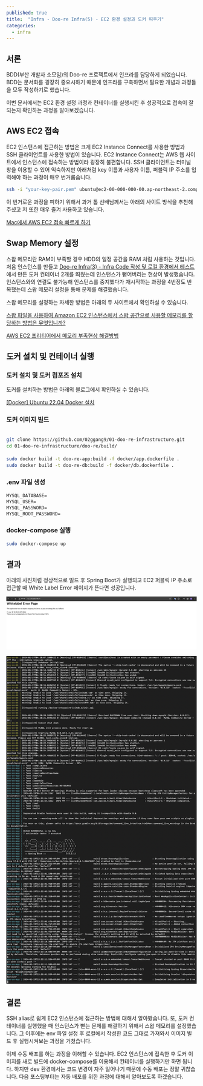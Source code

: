 ```yaml
---
published: true
title:  "Infra - Doo-re Infra(5) - EC2 환경 설정과 도커 띄우기"
categories:
  - infra
---
```


## 서론

BDD(부산 개발자 소모임)의 Doo-re 프로젝트에서 인프라를 담당하게 되었습니다. BDD는 문서화를 굉장히 중요시하기 때문에 인프라를 구축하면서 필요한 개념과 과정들을 모두 작성하기로 했습니다.

이번 문서에서는 EC2 환경 설정 과정과 컨테이너를 실행시킨 후 성공적으로 접속이 잘 되는지 확인하는 과정을 알아보겠습니다.

## AWS EC2 접속

EC2 인스턴스에 접근하는 방법은 크게 EC2 Instance Connect를 사용한 방법과 SSH 클라이언트를 사용한 방법이 있습니다. EC2 Instance Connect는 AWS 웹 사이트에서 인스턴스에 접속하는 방법이라 굉장히 불편합니다. SSH 클라이언트는 터미널 창을 이용할 수 있어 익숙하지만 아래처럼 key 이름과 사용자 이름, 퍼블릭 IP 주소를 입력해야 하는 과정이 매우 번거롭습니다.

~~~sh
ssh -i "your-key-pair.pem" ubuntu@ec2-00-000-000-00.ap-northeast-2.compute.amazonaws.com
~~~

이 번거로운 과정을 피하기 위해서 과거 톰 선배님께서는 아래의 사이트 방식을 추천해 주셨고 저 또한 매우 즐겨 사용하고 있습니다.

[Mac에서 AWS EC2 접속 빠르게 하기](https://vanillacreamdonut.tistory.com/313)


## Swap Memory 설정

스왑 메모리란 RAM이 부족할 경우 HDD의 일정 공간을 RAM 처럼 사용하는 것입니다. 처음 인스턴스를 만들고 [Doo-re Infra(3) - Infra Code 작성 및 로컬 환경에서 테스트](https://02ggang9.github.io/infra/DooreInfra4/)에서 만든 도커 컨테이너 2개를 띄웠는데 인스턴스가 뻗어버리는 현상이 발생했습니다. 인스턴스와의 연결도 불가능해 인스턴스를 중지했다가 재시작하는 과정을 4번정도 반복했는데 스왑 메모리 설정을 통해 문제를 해결했습니다.

스왑 메모리를 설정하는 자세한 방법은 아래의 두 사이트에서 확인하실 수 있습니다.

[스왑 파일을 사용하여 Amazon EC2 인스턴스에서 스왑 공간으로 사용할 메모리를 할당하는 방법은 무엇입니까?](https://repost.aws/ko/knowledge-center/ec2-memory-swap-file)

[AWS EC2 프리티어에서 메모리 부족현상 해결방법](https://sundries-in-myidea.tistory.com/102)


## 도커 설치 및 컨테이너 실행

### 도커 설치 및 도커 컴포즈 설치

도커를 설치하는 방법은 아래의 블로그에서 확인하실 수 있습니다.

[[Docker] Ubuntu 22.04 Docker 설치](https://velog.io/@osk3856/Docker-Ubuntu-22.04-Docker-Installation)


### 도커 이미지 빌드

~~~sh

git clone https://github.com/02ggang9/01-doo-re-infrastructure.git
cd 01-doo-re-infrastructure/doo-re/build/

sudo docker build -t doo-re-app:build -f docker/app.dockerfile .
sudo docker build -t doo-re-db:build -f docker/db.dockerfile .

~~~

### .env 파일 생성

~~~env
MYSQL_DATABASE=
MYSQL_USER=
MYSQL_PASSWORD=
MYSQL_ROOT_PASSWORD=
~~~

### docker-compose 실행

~~~sh
sudo docker-compose up
~~~

## 결과

아래의 사진처럼 정상적으로 빌드 후 Spring Boot가 실행되고 EC2 퍼블릭 IP 주소로 접근할 때 White Label Error 페이지가 뜬다면 성공입니다.

![ec2](https://github.com/02ggang9/02ggang9.github.io/blob/master/_posts/images/infra/infra5/result1.png?raw=true)

![ec2](https://github.com/02ggang9/02ggang9.github.io/blob/master/_posts/images/infra/infra5/result2.png?raw=true)



## 결론

SSH alias로 쉽게 EC2 인스턴스에 접근하는 방법에 대해서 알아봤습니다. 또, 도커 컨테이너를 실행했을 때 인스턴스가 뻗는 문제를 해결하기 위해서 스왑 메모리를 설정했습니다. 그 이후에는 env 파일 설정 후 로컬에서 작성한 코드 그대로 가져와서 이미지 빌드 후 실행시켜보는 과정을 거쳤습니다. 

이제 수동 배포를 하는 과정을 이해할 수 있습니다. EC2 인스턴스에 접속한 후 도커 이미지를 새로 빌드에 docker-compose를 이용해서 컨테이너를 실행하기만 하면 됩니다. 하지만 dev 환경에서는 코드 변경이 자주 일어나기 때문에 수동 배포는 정말 귀찮습니다. 다음 포스팅부터는 자동 배포를 위한 과정에 대해서 알아보도록 하겠습니다.

